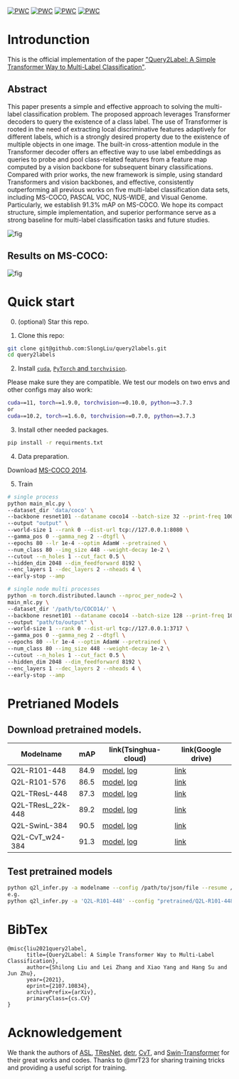 [![PWC](https://img.shields.io/endpoint.svg?url=https://paperswithcode.com/badge/query2label-a-simple-transformer-way-to-multi/multi-label-classification-on-ms-coco)](https://paperswithcode.com/sota/multi-label-classification-on-ms-coco?p=query2label-a-simple-transformer-way-to-multi)
[![PWC](https://img.shields.io/endpoint.svg?url=https://paperswithcode.com/badge/query2label-a-simple-transformer-way-to-multi/multi-label-classification-on-nus-wide)](https://paperswithcode.com/sota/multi-label-classification-on-nus-wide?p=query2label-a-simple-transformer-way-to-multi)
[![PWC](https://img.shields.io/endpoint.svg?url=https://paperswithcode.com/badge/query2label-a-simple-transformer-way-to-multi/multi-label-classification-on-pascal-voc-2007)](https://paperswithcode.com/sota/multi-label-classification-on-pascal-voc-2007?p=query2label-a-simple-transformer-way-to-multi)
[![PWC](https://img.shields.io/endpoint.svg?url=https://paperswithcode.com/badge/query2label-a-simple-transformer-way-to-multi/multi-label-classification-on-pascal-voc-2012)](https://paperswithcode.com/sota/multi-label-classification-on-pascal-voc-2012?p=query2label-a-simple-transformer-way-to-multi)

# Introdunction
This is the official implementation of the paper ["Query2Label: A Simple Transformer Way to Multi-Label Classification"](https://arxiv.org/abs/2107.10834).
## Abstract

This paper presents a simple and effective approach to solving the multi-label classification problem. The proposed approach leverages Transformer decoders to query the existence of a class label. The use of Transformer is rooted in the need of extracting local discriminative features adaptively for different labels, which is a strongly desired property due to the existence of multiple objects in one image. The built-in cross-attention module in the Transformer decoder offers an effective way to use label embeddings as queries to probe and pool class-related features from a feature map computed by a vision backbone for subsequent binary classifications. Compared with prior works, the new framework is simple, using standard Transformers and vision backbones, and effective, consistently outperforming all previous works on five multi-label classification data sets, including MS-COCO, PASCAL VOC, NUS-WIDE, and Visual Genome. Particularly, we establish 91.3% mAP on MS-COCO. We hope its compact structure, simple implementation, and superior performance serve as a strong baseline for multi-label classification tasks and future studies.

![fig](images/framework4_00.png)

## Results on MS-COCO:
![fig](images/coco_q2l_results.png)


# Quick start
0. (optional) Star this repo. 

1. Clone this repo:
```sh
git clone git@github.com:SlongLiu/query2labels.git
cd query2labels
```

2. Install [```cuda```](https://developer.nvidia.com/cuda-downloads), [```PyTorch``` and ```torchvision```](https://pytorch.org/).

Please make sure they are compatible.
We test our models on two envs and other configs may also work:
```sh
cuda==11, torch==1.9.0, torchvision==0.10.0, python==3.7.3
or
cuda==10.2, torch==1.6.0, torchvision==0.7.0, python==3.7.3
```

3. Install other needed packages.
```sh
pip install -r requirments.txt
```

4. Data preparation.

Download [MS-COCO 2014](https://cocodataset.org/#download).

5. Train
```sh
# single process
python main_mlc.py \
--dataset_dir 'data/coco' \
--backbone resnet101 --dataname coco14 --batch-size 32 --print-freq 100 \
--output "output" \
--world-size 1 --rank 0 --dist-url tcp://127.0.0.1:8080 \
--gamma_pos 0 --gamma_neg 2 --dtgfl \
--epochs 80 --lr 1e-4 --optim AdamW --pretrained \
--num_class 80 --img_size 448 --weight-decay 1e-2 \
--cutout --n_holes 1 --cut_fact 0.5 \
--hidden_dim 2048 --dim_feedforward 8192 \
--enc_layers 1 --dec_layers 2 --nheads 4 \
--early-stop --amp 

# single node multi processes
python -m torch.distributed.launch --nproc_per_node=2 \
main_mlc.py \
--dataset_dir '/path/to/COCO14/' \
--backbone resnet101 --dataname coco14 --batch-size 128 --print-freq 100 \
--output "path/to/output" \
--world-size 1 --rank 0 --dist-url tcp://127.0.0.1:3717 \
--gamma_pos 0 --gamma_neg 2 --dtgfl \
--epochs 80 --lr 1e-4 --optim AdamW --pretrained \
--num_class 80 --img_size 448 --weight-decay 1e-2 \
--cutout --n_holes 1 --cut_fact 0.5 \
--hidden_dim 2048 --dim_feedforward 8192 \
--enc_layers 1 --dec_layers 2 --nheads 4 \
--early-stop --amp 
```


# Pretrianed Models
## Download pretrained models.
|  Modelname   | mAP | link(Tsinghua-cloud)  | link(Google drive)  | 
|  ----  | ----  | ---- | ---- | 
| Q2L-R101-448  | 84.9 | [model](https://cloud.tsinghua.edu.cn/d/a1560cd327dc45d0ad8e/), [log](https://cloud.tsinghua.edu.cn/d/a1560cd327dc45d0ad8e/?p=%2FQ2L-logs&mode=list) | [link](https://drive.google.com/drive/folders/1_hu98VQ4zZ6F65OvhJzTbp2W3sqaLywP?usp=sharing) |
| Q2L-R101-576  | 86.5 | [model](https://cloud.tsinghua.edu.cn/d/a1560cd327dc45d0ad8e/), [log](https://cloud.tsinghua.edu.cn/d/a1560cd327dc45d0ad8e/?p=%2FQ2L-logs&mode=list) |[link](https://drive.google.com/drive/folders/1_hu98VQ4zZ6F65OvhJzTbp2W3sqaLywP?usp=sharing) |
| Q2L-TResL-448  | 87.3 | [model](https://cloud.tsinghua.edu.cn/d/a1560cd327dc45d0ad8e/), [log](https://cloud.tsinghua.edu.cn/d/a1560cd327dc45d0ad8e/?p=%2FQ2L-logs&mode=list) |[link](https://drive.google.com/drive/folders/1_hu98VQ4zZ6F65OvhJzTbp2W3sqaLywP?usp=sharing) |
| Q2L-TResL_22k-448  | 89.2 | [model](https://cloud.tsinghua.edu.cn/d/a1560cd327dc45d0ad8e/), [log](https://cloud.tsinghua.edu.cn/d/a1560cd327dc45d0ad8e/?p=%2FQ2L-logs&mode=list) |[link](https://drive.google.com/drive/folders/1_hu98VQ4zZ6F65OvhJzTbp2W3sqaLywP?usp=sharing) |
| Q2L-SwinL-384  | 90.5 | [model](https://cloud.tsinghua.edu.cn/d/a1560cd327dc45d0ad8e/), [log](https://cloud.tsinghua.edu.cn/d/a1560cd327dc45d0ad8e/?p=%2FQ2L-logs&mode=list) |[link](https://drive.google.com/drive/folders/1_hu98VQ4zZ6F65OvhJzTbp2W3sqaLywP?usp=sharing) |
| Q2L-CvT_w24-384  | 91.3 | [model](https://cloud.tsinghua.edu.cn/d/a1560cd327dc45d0ad8e/), [log](https://cloud.tsinghua.edu.cn/d/a1560cd327dc45d0ad8e/?p=%2FQ2L-logs&mode=list) |[link](https://drive.google.com/drive/folders/1_hu98VQ4zZ6F65OvhJzTbp2W3sqaLywP?usp=sharing) |

## Test pretrained models
```sh
python q2l_infer.py -a modelname --config /path/to/json/file --resume /path/to/pkl/file [other args]
e.g.
python q2l_infer.py -a 'Q2L-R101-448' --config "pretrained/Q2L-R101-448/config_new.json" -b 16 --resume 'pretrained/Q2L-R101-448/checkpoint.pkl'
```



# BibTex
```
@misc{liu2021query2label,
      title={Query2Label: A Simple Transformer Way to Multi-Label Classification}, 
      author={Shilong Liu and Lei Zhang and Xiao Yang and Hang Su and Jun Zhu},
      year={2021},
      eprint={2107.10834},
      archivePrefix={arXiv},
      primaryClass={cs.CV}
}
```

# Acknowledgement
We thank the authors of [ASL](https://github.com/Alibaba-MIIL/ASL), [TResNet](https://github.com/Alibaba-MIIL/TResNet), [detr](https://github.com/facebookresearch/detr), [CvT](https://github.com/microsoft/CvT), and [Swin-Transformer](https://github.com/microsoft/Swin-Transformer) for their great works and codes.
Thanks to @mrT23 for sharing training tricks and providing a useful script for training.